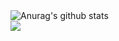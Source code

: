 <img align="center" src="https://github-readme-stats.vercel.app/api?username=jhonedin&show_icons=true&include_all_commits=true&theme=material-palenight" alt="Anurag's github stats" />
<br>
<img align="center" src="https://github-readme-stats.vercel.app/api/top-langs/?username=jhonedin&layout=compact&theme=material-palenight" />


